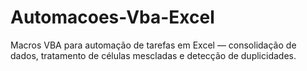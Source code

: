 # Automacoes-Vba-Excel
Macros VBA para automação de tarefas em Excel — consolidação de dados, tratamento de células mescladas e detecção de duplicidades.
